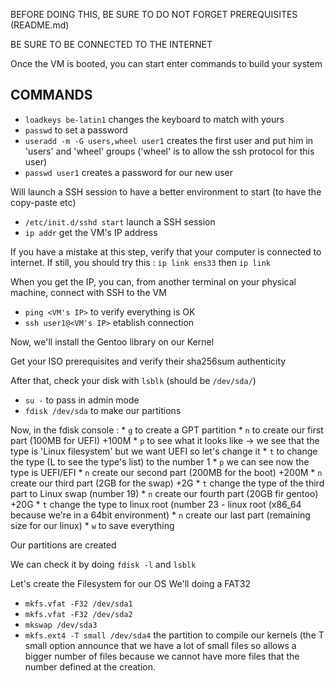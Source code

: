 BEFORE DOING THIS, BE SURE TO DO NOT FORGET PREREQUISITES (README.md)

BE SURE TO BE CONNECTED TO THE INTERNET

Once the VM is booted, you can start enter commands to build your system

## COMMANDS 

* `loadkeys be-latin1` changes the keyboard to match with yours
* `passwd` to set a password
* `useradd -m -G users,wheel user1` creates the first user and put him in 'users' and 'wheel' groups ('wheel' is to allow the ssh protocol for this user)
* `passwd user1` creates a password for our new user

Will launch a SSH session to have a better environment to start (to have the copy-paste etc)
* `/etc/init.d/sshd start` launch a SSH session
* `ip addr` get the VM's IP address

If you have a mistake at this step, verify that your computer is connected to internet.
If still, you should try this : `ip link ens33` then `ip link`

When you get the IP, you can, from another terminal on your physical machine, connect with SSH to the VM

* `ping <VM's IP>` to verify everything is OK
* `ssh user1@<VM's IP>` etablish connection

Now, we'll install the Gentoo library on our Kernel

Get your ISO prerequisites and verify their sha256sum authenticity

After that, check your disk with `lsblk` (should be `/dev/sda/`)

* `su -` to pass in admin mode
* `fdisk /dev/sda` to make our partitions

Now, in the fdisk console :
    * `g` to create a GPT partition
    * `n` to create our first part (100MB for UEFI) +100M
    * `p` to see what it looks like -> we see that the type is 'Linux filesystem' but we want UEFI so let's change it
    * `t` to change the type (L to see the type's list) to the number 1
    * `p` we can see now the type is UEFI/EFI
    * `n` create our second part (200MB for the boot) +200M
    * `n` create our third part (2GB for the swap) +2G
    * `t` change the type of the third part to Linux swap (number 19)
    * `n` create our fourth part (20GB fir gentoo) +20G
    * `t` change the type to linux root (number 23 - linux root (x86_64 because we're in a 64bit environment)
    * `n` create our last part (remaining size for our linux)
    * `w` to save everything 

Our partitions are created

We can check it by doing `fdisk -l` and `lsblk`

Let's create the Filesystem for our OS
We'll doing a FAT32

* `mkfs.vfat -F32 /dev/sda1`
* `mkfs.vfat -F32 /dev/sda2`
* `mkswap /dev/sda3`
* `mkfs.ext4 -T small /dev/sda4` the partition to compile our kernels (the T small option announce that we have a lot of small files so allows a bigger number of files because we cannot have more files that the number defined at the creation.

